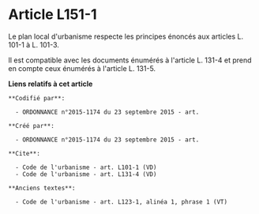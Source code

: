 # Article L151-1

Le plan local d'urbanisme respecte les principes énoncés aux articles L. 101-1 à L. 101-3. 

Il est compatible avec les documents énumérés à l'article L. 131-4 et prend en compte ceux énumérés à l'article L. 131-5.

**Liens relatifs à cet article**

	**Codifié par**:

	  - ORDONNANCE n°2015-1174 du 23 septembre 2015 - art.

	**Créé par**:

	  - ORDONNANCE n°2015-1174 du 23 septembre 2015 - art.

	**Cite**:

	  - Code de l'urbanisme - art. L101-1 (VD)
	  - Code de l'urbanisme - art. L131-4 (VD)

	**Anciens textes**:

	  - Code de l'urbanisme - art. L123-1, alinéa 1, phrase 1 (VT)

